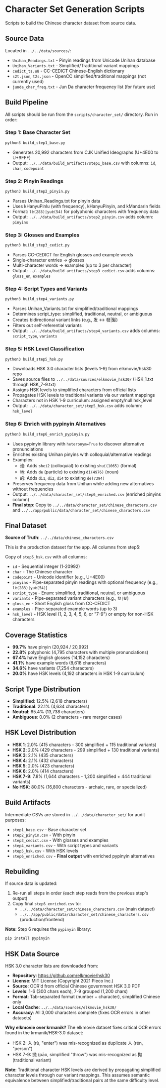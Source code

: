# Character Set Generation Scripts

Scripts to build the Chinese character dataset from source data.

## Source Data

Located in `../../data/sources/`:
- `Unihan_Readings.txt` - Pinyin readings from Unicode Unihan database
- `Unihan_Variants.txt` - Simplified/Traditional variant mappings
- `cedict_ts.u8` - CC-CEDICT Chinese-English dictionary
- `s2t.json`, `t2s.json` - OpenCC simplified/traditional mappings (not currently used)
- `junda_char_freq.txt` - Jun Da character frequency list (for future use)

## Build Pipeline

All scripts should be run from the `scripts/character_set/` directory. Run in order:

### Step 1: Base Character Set
```bash
python3 build_step1_base.py
```
- Generates 20,992 characters from CJK Unified Ideographs (U+4E00 to U+9FFF)
- Output: `../../data/build_artifacts/step1_base.csv` with columns: `id`, `char`, `codepoint`

### Step 2: Pinyin Readings
```bash
python3 build_step2_pinyin.py
```
- Parses Unihan_Readings.txt for pinyin data
- Uses kHanyuPinlu (with frequency), kHanyuPinyin, and kMandarin fields
- Format: `lè(283)|yuè(54)` for polyphonic characters with frequency data
- Output: `../../data/build_artifacts/step2_pinyin.csv` adds column: `pinyins`

### Step 3: Glosses and Examples
```bash
python3 build_step3_cedict.py
```
- Parses CC-CEDICT for English glosses and example words
- Single-character entries → glosses
- Multi-character words → examples (up to 3 per character)
- Output: `../../data/build_artifacts/step3_cedict.csv` adds columns: `gloss_en`, `examples`

### Step 4: Script Types and Variants
```bash
python3 build_step4_variants.py
```
- Parses Unihan_Variants.txt for simplified/traditional mappings
- Determines script_type: simplified, traditional, neutral, or ambiguous
- Creates bidirectional variant links (e.g., 发 ↔ 發|髮)
- Filters out self-referential variants
- Output: `../../data/build_artifacts/step4_variants.csv` adds columns: `script_type`, `variants`

### Step 5: HSK Level Classification
```bash
python3 build_step5_hsk.py
```
- Downloads HSK 3.0 character lists (levels 1-9) from elkmovie/hsk30 repo
- Saves source files to `../../data/sources/elkmovie_hsk30/` (HSK_1.txt through HSK_7-9.txt)
- Assigns HSK levels to simplified characters from official lists
- Propagates HSK levels to traditional variants via our variant mappings
- Characters not in HSK 1-9 curriculum: assigned empty/null hsk_level
- Output: `../../data/character_set/step5_hsk.csv` adds column: `hsk_level`

### Step 6: Enrich with pypinyin Alternatives
```bash
python3 build_step6_enrich_pypinyin.py
```
- Uses pypinyin library with `heteronym=True` to discover alternative pronunciations
- Enriches existing Unihan pinyins with colloquial/alternative readings
- Examples:
  - 谁: Adds `shei2` (colloquial) to existing `shuí(1065)` (formal)
  - 地: Adds `de` (particle) to existing `dì(4976)` (noun)
  - 的: Adds `di1`, `di2`, `di4` to existing `de(7394)`
- Preserves frequency data from Unihan while adding new alternatives without frequencies
- Output: `../../data/character_set/step6_enriched.csv` (enriched pinyins column)
- **Final step**: Copy to `../../data/character_set/chinese_characters.csv` and `../../app/public/data/character_set/chinese_characters.csv`

## Final Dataset

**Source of Truth**: `../../data/chinese_characters.csv`

This is the production dataset for the app. All columns from step5:

Copy of `step5_hsk.csv` with all columns:
- `id` - Sequential integer (1-20992)
- `char` - The Chinese character
- `codepoint` - Unicode identifier (e.g., U+4E00)
- `pinyins` - Pipe-separated pinyin readings with optional frequency (e.g., `lè(283)|yuè(54)`)
- `script_type` - Enum: simplified, traditional, neutral, or ambiguous
- `variants` - Pipe-separated variant characters (e.g., `發|髮`)
- `gloss_en` - Short English gloss from CC-CEDICT
- `examples` - Pipe-separated example words (up to 3)
- `hsk_level` - HSK level (1, 2, 3, 4, 5, 6, or "7-9") or empty for non-HSK characters

## Coverage Statistics

- **99.7%** have pinyin (20,924 / 20,992)
- **22.8%** polyphonic (4,795 characters with multiple pronunciations)
- **67.4%** have English glosses (14,152 characters)
- **41.1%** have example words (8,618 characters)
- **34.6%** have variants (7,254 characters)
- **20.0%** have HSK levels (4,192 characters in HSK 1-9 curriculum)

## Script Type Distribution

- **Simplified**: 12.5% (2,618 characters)
- **Traditional**: 22.1% (4,634 characters)
- **Neutral**: 65.4% (13,738 characters)
- **Ambiguous**: 0.0% (2 characters - rare merger cases)

## HSK Level Distribution

- **HSK 1**: 2.0% (415 characters - 300 simplified + 115 traditional variants)
- **HSK 2**: 2.0% (429 characters - 299 simplified + 130 traditional variants)
- **HSK 3**: 2.1% (435 characters)
- **HSK 4**: 2.1% (432 characters)
- **HSK 5**: 2.0% (423 characters)
- **HSK 6**: 2.0% (414 characters)
- **HSK 7-9**: 7.8% (1,644 characters - 1,200 simplified + 444 traditional variants)
- **No HSK**: 80.0% (16,800 characters - archaic, rare, or specialized)

## Build Artifacts

Intermediate CSVs are stored in `../../data/character_set/` for audit purposes:
- `step1_base.csv` - Base character set
- `step2_pinyin.csv` - With pinyin
- `step3_cedict.csv` - With glosses and examples
- `step4_variants.csv` - With script types and variants
- `step5_hsk.csv` - With HSK levels
- `step6_enriched.csv` - **Final output** with enriched pypinyin alternatives

## Rebuilding

If source data is updated:
1. Re-run all steps in order (each step reads from the previous step's output)
2. Copy final `step6_enriched.csv` to:
   - `../../data/character_set/chinese_characters.csv` (main dataset)
   - `../../app/public/data/character_set/chinese_characters.csv` (production/frontend)

**Note**: Step 6 requires the `pypinyin` library:
```bash
pip install pypinyin
```

## HSK Data Source

HSK 3.0 character lists are downloaded from:
- **Repository**: https://github.com/elkmovie/hsk30
- **License**: MIT License (Copyright 2021 Pleco Inc.)
- **Source**: OCR'd from official Chinese government HSK 3.0 PDF
- **Levels**: 1-6 (300 chars each), 7-9 grouped (1,200 chars)
- **Format**: Tab-separated format (number + character), simplified Chinese only
- **Local Cache**: `../../data/sources/elkmovie_hsk30/`
- **Accuracy**: All 3,000 characters complete (fixes OCR errors in other datasets)

**Why elkmovie over krmanik?**
The elkmovie dataset fixes critical OCR errors found in the krmanik/HSK-3.0 dataset:
- HSK 2: 入 (rù, "enter") was mis-recognized as duplicate 人 (rén, "person")
- HSK 7-9: 抛 (pāo, simplified "throw") was mis-recognized as 拋 (traditional variant)

**Note**: Traditional character HSK levels are derived by propagating simplified character levels through our variant mappings. This assumes semantic equivalence between simplified/traditional pairs at the same difficulty level.
